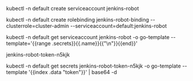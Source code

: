 kubectl -n default create serviceaccount jenkins-robot

kubectl -n default create rolebinding jenkins-robot-binding --clusterrole=cluster-admin --serviceaccount=default:jenkins-robot

kubectl -n default get serviceaccount jenkins-robot -o go-template --template='{{range .secrets}}{{.name}}{{"\n"}}{{end}}'

jenkins-robot-token-n5kjk


kubectl -n default get secrets jenkins-robot-token-n5kjk -o go-template --template '{{index .data "token"}}' | base64 -d